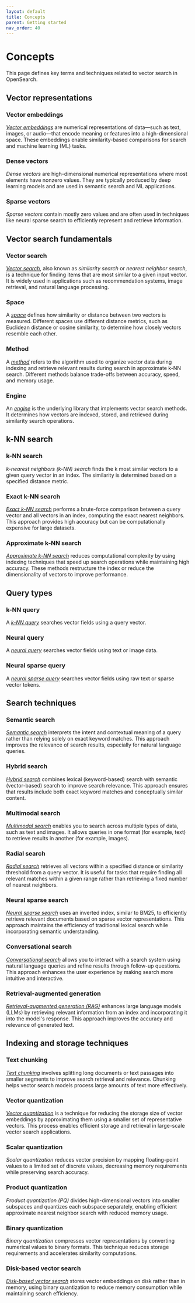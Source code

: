 ```yaml
---
layout: default
title: Concepts
parent: Getting started
nav_order: 40
---
```


# Concepts  

This page defines key terms and techniques related to vector search in OpenSearch.

## Vector representations  

### Vector embeddings  

[_Vector embeddings_]({{site.url}}{{site.baseurl}}/vector-search/getting-started/vector-search-basics/#vector-embeddings) are numerical representations of data—such as text, images, or audio—that encode meaning or features into a high-dimensional space. These embeddings enable similarity-based comparisons for search and machine learning (ML) tasks.  

### Dense vectors  

_Dense vectors_ are high-dimensional numerical representations where most elements have nonzero values. They are typically produced by deep learning models and are used in semantic search and ML applications.  

### Sparse vectors  

_Sparse vectors_ contain mostly zero values and are often used in techniques like neural sparse search to efficiently represent and retrieve information.  

## Vector search fundamentals  

### Vector search 

[_Vector search_]({{site.url}}{{site.baseurl}}/vector-search/getting-started/vector-search-basics/), also known as _similarity search_ or _nearest neighbor search_, is a technique for finding items that are most similar to a given input vector. It is widely used in applications such as recommendation systems, image retrieval, and natural language processing.  

### Space 

A [_space_]({{site.url}}{{site.baseurl}}/vector-search/getting-started/vector-search-basics/#calculating-similarity) defines how similarity or distance between two vectors is measured. Different spaces use different distance metrics, such as Euclidean distance or cosine similarity, to determine how closely vectors resemble each other.  

### Method 

A [_method_]({{site.url}}{{site.baseurl}}/field-types/supported-field-types/knn-methods-engines/) refers to the algorithm used to organize vector data during indexing and retrieve relevant results during search in approximate k-NN search. Different methods balance trade-offs between accuracy, speed, and memory usage.  

### Engine 

An [_engine_]({{site.url}}{{site.baseurl}}/field-types/supported-field-types/knn-methods-engines/) is the underlying library that implements vector search methods. It determines how vectors are indexed, stored, and retrieved during similarity search operations.  

## k-NN search  

### k-NN search 

_k-nearest neighbors (k-NN) search_ finds the k most similar vectors to a given query vector in an index. The similarity is determined based on a specified distance metric.  

### Exact k-NN search 

[_Exact k-NN search_]({{site.url}}{{site.baseurl}}/vector-search/vector-search-techniques/knn-score-script/) performs a brute-force comparison between a query vector and all vectors in an index, computing the exact nearest neighbors. This approach provides high accuracy but can be computationally expensive for large datasets.  

### Approximate k-NN search  

[_Approximate k-NN search_]({{site.url}}{{site.baseurl}}/vector-search/vector-search-techniques/approximate-knn/) reduces computational complexity by using indexing techniques that speed up search operations while maintaining high accuracy. These methods restructure the index or reduce the dimensionality of vectors to improve performance.  

## Query types

### k-NN query

A [_k-NN query_]({{site.url}}{{site.baseurl}}/query-dsl/specialized/k-nn/) searches vector fields using a query vector.

### Neural query

A [_neural query_]({{site.url}}{{site.baseurl}}/query-dsl/specialized/neural/) searches vector fields using text or image data.

### Neural sparse query 

A [_neural sparse query_]({{site.url}}{{site.baseurl}}/query-dsl/specialized/neural-sparse/) searches vector fields using raw text or sparse vector tokens.

## Search techniques  

### Semantic search  

[_Semantic search_]({{site.url}}{{site.baseurl}}/vector-search/ml-powered-search/semantic-search/) interprets the intent and contextual meaning of a query rather than relying solely on exact keyword matches. This approach improves the relevance of search results, especially for natural language queries.  

### Hybrid search  

[_Hybrid search_]({{site.url}}{{site.baseurl}}/vector-search/ml-powered-search/hybrid-search/) combines lexical (keyword-based) search with semantic (vector-based) search to improve search relevance. This approach ensures that results include both exact keyword matches and conceptually similar content.  

### Multimodal search  

[_Multimodal search_]({{site.url}}{{site.baseurl}}/vector-search/ml-powered-search/multimodal-search/) enables you to search across multiple types of data, such as text and images. It allows queries in one format (for example, text) to retrieve results in another (for example, images).  

### Radial search  

[_Radial search_]({{site.url}}{{site.baseurl}}/vector-search/specialized-operations/radial-search-knn/) retrieves all vectors within a specified distance or similarity threshold from a query vector. It is useful for tasks that require finding all relevant matches within a given range rather than retrieving a fixed number of nearest neighbors.   

### Neural sparse search 

[_Neural sparse search_]({{site.url}}{{site.baseurl}}/vector-search/ml-powered-search/neural-sparse-search/) uses an inverted index, similar to BM25, to efficiently retrieve relevant documents based on sparse vector representations. This approach maintains the efficiency of traditional lexical search while incorporating semantic understanding.  

### Conversational search  

[_Conversational search_]({{site.url}}{{site.baseurl}}/vector-search/ml-powered-search/conversational-search/) allows you to interact with a search system using natural language queries and refine results through follow-up questions. This approach enhances the user experience by making search more intuitive and interactive.  

### Retrieval-augmented generation 

[_Retrieval-augmented generation (RAG)_]({{site.url}}{{site.baseurl}}/vector-search/ml-powered-search/conversational-search/#rag) enhances large language models (LLMs) by retrieving relevant information from an index and incorporating it into the model's response. This approach improves the accuracy and relevance of generated text.  

## Indexing and storage techniques  

### Text chunking  

[_Text chunking_]({{site.url}}{{site.baseurl}}/vector-search/ml-powered-search/text-chunking/) involves splitting long documents or text passages into smaller segments to improve search retrieval and relevance. Chunking helps vector search models process large amounts of text more effectively.  

### Vector quantization

[_Vector quantization_]({{site.url}}{{site.baseurl}}/vector-search/optimizing-storage/knn-vector-quantization/) is a technique for reducing the storage size of vector embeddings by approximating them using a smaller set of representative vectors. This process enables efficient storage and retrieval in large-scale vector search applications.  

### Scalar quantization 

_Scalar quantization_ reduces vector precision by mapping floating-point values to a limited set of discrete values, decreasing memory requirements while preserving search accuracy.  

### Product quantization  

_Product quantization (PQ)_ divides high-dimensional vectors into smaller subspaces and quantizes each subspace separately, enabling efficient approximate nearest neighbor search with reduced memory usage.  

### Binary quantization  

_Binary quantization_ compresses vector representations by converting numerical values to binary formats. This technique reduces storage requirements and accelerates similarity computations.  

### Disk-based vector search  

[_Disk-based vector search_]({{site.url}}{{site.baseurl}}/vector-search/optimizing-storage/disk-based-vector-search/) stores vector embeddings on disk rather than in memory, using binary quantization to reduce memory consumption while maintaining search efficiency.  

